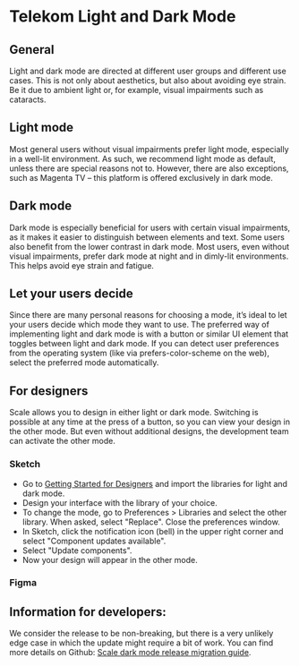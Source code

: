 # Telekom Light and Dark Mode

## General

Light and dark mode are directed at different user groups and different use cases. This is not only about aesthetics, but also about avoiding eye strain. Be it due to ambient light or, for example, visual impairments such as cataracts.

## Light mode

Most general users without visual impairments prefer light mode, especially in a well-lit environment. As such, we recommend light mode as default, unless there are special reasons not to. However, there are also exceptions, such as Magenta TV – this platform is offered exclusively in dark mode.

## Dark mode

Dark mode is especially beneficial for users with certain visual impairments, as it makes it easier to distinguish between elements and text. Some users also benefit from the lower contrast in dark mode. Most users, even without visual impairments, prefer dark mode at night and in dimly-lit environments. This helps avoid eye strain and fatigue.

## Let your users decide

Since there are many personal reasons for choosing a mode, it’s ideal to let your users decide which mode they want to use. The preferred way of implementing light and dark mode is with a button or similar UI element that toggles between light and dark mode. If you can detect user preferences from the operating system (like via prefers-color-scheme on the web), select the preferred mode automatically.

## For designers

Scale allows you to design in either light or dark mode. Switching is possible at any time at the press of a button, so you can view your design in the other mode. But even without additional designs, the development team can activate the other mode.

### Sketch

- Go to <a href="./?path=/docs/setup-info-getting-started-for-designers--page">Getting Started for Designers</a> and import the libraries for light and dark mode.
- Design your interface with the library of your choice.
- To change the mode, go to Preferences > Libraries and select the other library. When asked, select "Replace". Close the preferences window.
- In Sketch, click the notification icon (bell) in the upper right corner and select "Component updates available".
- Select "Update components".
- Now your design will appear in the other mode.

### Figma

## Information for developers:

We consider the release to be non-breaking, but there is a very unlikely edge case in which the update might require a bit of work. You can find more details on Github: [Scale dark mode release migration guide](https://gist.github.com/acstll/904b65679f5bd1568f1ed8c4e66744f9).
